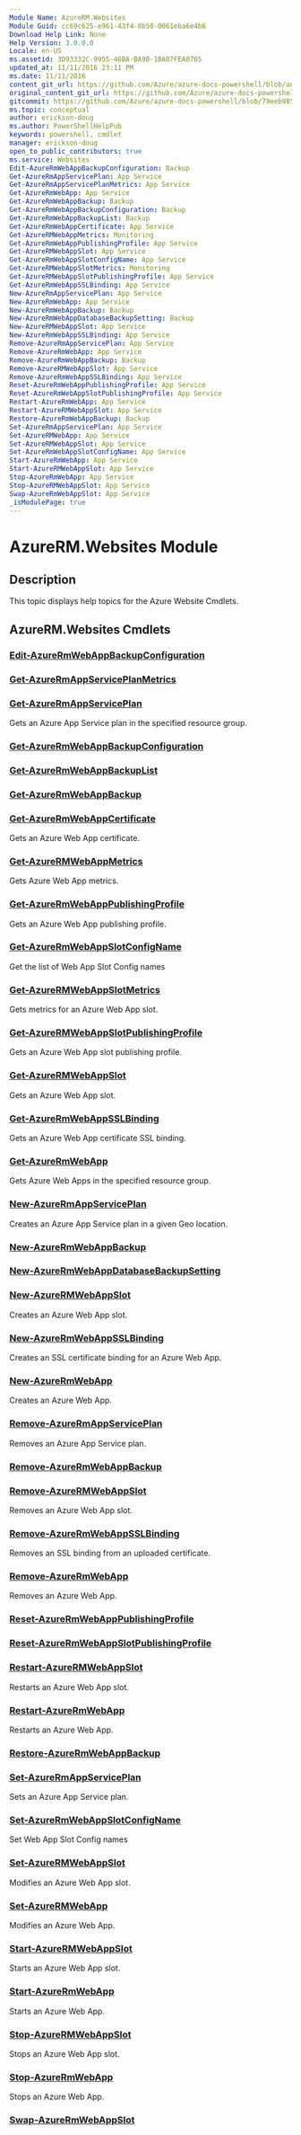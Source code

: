```yaml
---
Module Name: AzureRM.Websites
Module Guid: cc69c625-e961-43f4-8b50-0061eba6e4b6
Download Help Link: None
Help Version: 3.0.0.0
Locale: en-US
ms.assetid: 3D93332C-9955-46BA-BA9B-1BA07FEA0765
updated_at: 11/11/2016 23:11 PM
ms.date: 11/11/2016
content_git_url: https://github.com/Azure/azure-docs-powershell/blob/anne2017/azureps-cmdlets-docs/ResourceManager/AzureRM.Websites/v2.1.0/AzureRM.Websites.md
original_content_git_url: https://github.com/Azure/azure-docs-powershell/blob/anne2017/azureps-cmdlets-docs/ResourceManager/AzureRM.Websites/v2.1.0/AzureRM.Websites.md
gitcommit: https://github.com/Azure/azure-docs-powershell/blob/79eeb985ea480979357fb4695832a0c3d29a48bf
ms.topic: conceptual
author: erickson-doug
ms.author: PowerShellHelpPub
keywords: powershell, cmdlet
manager: erickson-doug
open_to_public_contributors: true
ms.service: Websites
Edit-AzureRmWebAppBackupConfiguration: Backup
Get-AzureRmAppServicePlan: App Service
Get-AzureRmAppServicePlanMetrics: App Service
Get-AzureRmWebApp: App Service
Get-AzureRmWebAppBackup: Backup
Get-AzureRmWebAppBackupConfiguration: Backup
Get-AzureRmWebAppBackupList: Backup
Get-AzureRmWebAppCertificate: App Service
Get-AzureRMWebAppMetrics: Monitoring
Get-AzureRmWebAppPublishingProfile: App Service
Get-AzureRMWebAppSlot: App Service
Get-AzureRmWebAppSlotConfigName: App Service
Get-AzureRMWebAppSlotMetrics: Monitoring
Get-AzureRMWebAppSlotPublishingProfile: App Service
Get-AzureRmWebAppSSLBinding: App Service
New-AzureRmAppServicePlan: App Service
New-AzureRmWebApp: App Service
New-AzureRmWebAppBackup: Backup
New-AzureRmWebAppDatabaseBackupSetting: Backup
New-AzureRMWebAppSlot: App Service
New-AzureRmWebAppSSLBinding: App Service
Remove-AzureRmAppServicePlan: App Service
Remove-AzureRmWebApp: App Service
Remove-AzureRmWebAppBackup: Backup
Remove-AzureRMWebAppSlot: App Service
Remove-AzureRmWebAppSSLBinding: App Service
Reset-AzureRmWebAppPublishingProfile: App Service
Reset-AzureRmWebAppSlotPublishingProfile: App Service
Restart-AzureRmWebApp: App Service
Restart-AzureRMWebAppSlot: App Service
Restore-AzureRmWebAppBackup: Backup
Set-AzureRmAppServicePlan: App Service
Set-AzureRMWebApp: App Service
Set-AzureRMWebAppSlot: App Service
Set-AzureRmWebAppSlotConfigName: App Service
Start-AzureRmWebApp: App Service
Start-AzureRMWebAppSlot: App Service
Stop-AzureRmWebApp: App Service
Stop-AzureRMWebAppSlot: App Service
Swap-AzureRmWebAppSlot: App Service
_isModulePage: true
---
```


# AzureRM.Websites Module
## Description
This topic displays help topics for the Azure Website Cmdlets.

## AzureRM.Websites Cmdlets
### [Edit-AzureRmWebAppBackupConfiguration](./Edit-AzureRmWebAppBackupConfiguration.md)



### [Get-AzureRmAppServicePlanMetrics](./Get-AzureRmAppServicePlanMetrics.md)



### [Get-AzureRmAppServicePlan](./Get-AzureRmAppServicePlan.md)
Gets an Azure App Service plan in the specified resource group.


### [Get-AzureRmWebAppBackupConfiguration](./Get-AzureRmWebAppBackupConfiguration.md)



### [Get-AzureRmWebAppBackupList](./Get-AzureRmWebAppBackupList.md)



### [Get-AzureRmWebAppBackup](./Get-AzureRmWebAppBackup.md)



### [Get-AzureRmWebAppCertificate](./Get-AzureRmWebAppCertificate.md)
Gets an Azure Web App certificate.


### [Get-AzureRMWebAppMetrics](./Get-AzureRMWebAppMetrics.md)
Gets Azure Web App metrics.


### [Get-AzureRmWebAppPublishingProfile](./Get-AzureRmWebAppPublishingProfile.md)
Gets an Azure Web App publishing profile.


### [Get-AzureRmWebAppSlotConfigName](./Get-AzureRmWebAppSlotConfigName.md)
Get the list of Web App Slot Config names


### [Get-AzureRMWebAppSlotMetrics](./Get-AzureRMWebAppSlotMetrics.md)
Gets metrics for an Azure Web App slot.


### [Get-AzureRMWebAppSlotPublishingProfile](./Get-AzureRMWebAppSlotPublishingProfile.md)
Gets an Azure Web App slot publishing profile.


### [Get-AzureRMWebAppSlot](./Get-AzureRMWebAppSlot.md)
Gets an Azure Web App slot.


### [Get-AzureRmWebAppSSLBinding](./Get-AzureRmWebAppSSLBinding.md)
Gets an Azure Web App certificate SSL binding.


### [Get-AzureRmWebApp](./Get-AzureRmWebApp.md)
Gets Azure Web Apps in the specified resource group.


### [New-AzureRmAppServicePlan](./New-AzureRmAppServicePlan.md)
Creates an Azure App Service plan in a given Geo location.


### [New-AzureRmWebAppBackup](./New-AzureRmWebAppBackup.md)



### [New-AzureRmWebAppDatabaseBackupSetting](./New-AzureRmWebAppDatabaseBackupSetting.md)



### [New-AzureRMWebAppSlot](./New-AzureRMWebAppSlot.md)
Creates an Azure Web App slot.


### [New-AzureRmWebAppSSLBinding](./New-AzureRmWebAppSSLBinding.md)
Creates an SSL certificate binding for an Azure Web App.


### [New-AzureRmWebApp](./New-AzureRmWebApp.md)
Creates an Azure Web App.


### [Remove-AzureRmAppServicePlan](./Remove-AzureRmAppServicePlan.md)
Removes an Azure App Service plan.


### [Remove-AzureRmWebAppBackup](./Remove-AzureRmWebAppBackup.md)



### [Remove-AzureRMWebAppSlot](./Remove-AzureRMWebAppSlot.md)
Removes an Azure Web App slot.


### [Remove-AzureRmWebAppSSLBinding](./Remove-AzureRmWebAppSSLBinding.md)
Removes an SSL binding from an uploaded certificate.


### [Remove-AzureRmWebApp](./Remove-AzureRmWebApp.md)
Removes an Azure Web App.


### [Reset-AzureRmWebAppPublishingProfile](./Reset-AzureRmWebAppPublishingProfile.md)



### [Reset-AzureRmWebAppSlotPublishingProfile](./Reset-AzureRmWebAppSlotPublishingProfile.md)



### [Restart-AzureRMWebAppSlot](./Restart-AzureRMWebAppSlot.md)
Restarts an Azure Web App slot.


### [Restart-AzureRmWebApp](./Restart-AzureRmWebApp.md)
Restarts an Azure Web App.


### [Restore-AzureRmWebAppBackup](./Restore-AzureRmWebAppBackup.md)



### [Set-AzureRmAppServicePlan](./Set-AzureRmAppServicePlan.md)
Sets an Azure App Service plan.


### [Set-AzureRmWebAppSlotConfigName](./Set-AzureRmWebAppSlotConfigName.md)
Set Web App Slot Config names


### [Set-AzureRMWebAppSlot](./Set-AzureRMWebAppSlot.md)
Modifies an Azure Web App slot.


### [Set-AzureRMWebApp](./Set-AzureRMWebApp.md)
Modifies an Azure Web App.


### [Start-AzureRMWebAppSlot](./Start-AzureRMWebAppSlot.md)
Starts an Azure Web App slot.


### [Start-AzureRmWebApp](./Start-AzureRmWebApp.md)
Starts an Azure Web App.


### [Stop-AzureRMWebAppSlot](./Stop-AzureRMWebAppSlot.md)
Stops an Azure Web App slot.


### [Stop-AzureRmWebApp](./Stop-AzureRmWebApp.md)
Stops an Azure Web App.


### [Swap-AzureRmWebAppSlot](./Swap-AzureRmWebAppSlot.md)




